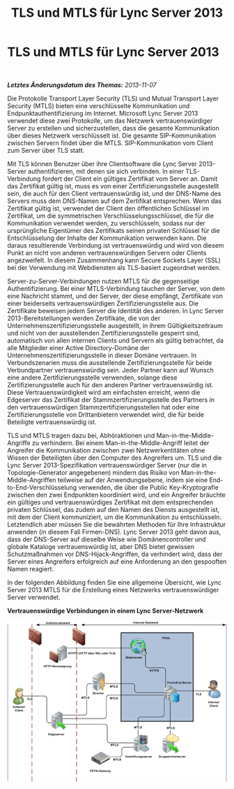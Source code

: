 ﻿---
title: TLS und MTLS für Lync Server 2013
TOCTitle: TLS und MTLS für Lync Server 2013
ms:assetid: b32a5b85-fc82-42dc-a9b2-96400f8cd2b8
ms:mtpsurl: https://technet.microsoft.com/de-de/library/Dn481133(v=OCS.15)
ms:contentKeyID: 59679135
ms.date: 05/19/2016
mtps_version: v=OCS.15
ms.translationtype: HT
---

# TLS und MTLS für Lync Server 2013

 

_**Letztes Änderungsdatum des Themas:** 2013-11-07_

Die Protokolle Transport Layer Security (TLS) und Mutual Transport Layer Security (MTLS) bieten eine verschlüsselte Kommunikation und Endpunktauthentifizierung im Internet. Microsoft Lync Server 2013 verwendet diese zwei Protokolle, um das Netzwerk vertrauenswürdiger Server zu erstellen und sicherzustellen, dass die gesamte Kommunikation über dieses Netzwerk verschlüsselt ist. Die gesamte SIP-Kommunikation zwischen Servern findet über die MTLS. SIP-Kommunikation vom Client zum Server über TLS statt.

Mit TLS können Benutzer über ihre Clientsoftware die Lync Server 2013-Server authentifizieren, mit denen sie sich verbinden. In einer TLS-Verbindung fordert der Client ein gültiges Zertifikat vom Server an. Damit das Zertifikat gültig ist, muss es von einer Zertifizierungsstelle ausgestellt sein, die auch für den Client vertrauenswürdig ist, und der DNS-Name des Servers muss dem DNS-Namen auf dem Zertifikat entsprechen. Wenn das Zertifikat gültig ist, verwendet der Client den öffentlichen Schlüssel im Zertifikat, um die symmetrischen Verschlüsselungsschlüssel, die für die Kommunikation verwendet werden, zu verschlüsseln, sodass nur der ursprüngliche Eigentümer des Zertifikats seinen privaten Schlüssel für die Entschlüsselung der Inhalte der Kommunikation verwenden kann. Die daraus resultierende Verbindung ist vertrauenswürdig und wird von diesem Punkt an nicht von anderen vertrauenswürdigen Servern oder Clients angezweifelt. In diesem Zusammenhang kann Secure Sockets Layer (SSL) bei der Verwendung mit Webdiensten als TLS-basiert zugeordnet werden.

Server-zu-Server-Verbindungen nutzen MTLS für die gegenseitige Authentifizierung. Bei einer MTLS-Verbindung tauchen der Server, von dem eine Nachricht stammt, und der Server, der diese empfängt, Zertifikate von einer beiderseits vertrauenswürdigen Zertifizierungsstelle aus. Die Zertifikate beweisen jedem Server die Identität des anderen. In Lync Server 2013-Bereitstellungen werden Zertifikate, die von der Unternehmenszertifizierungsstelle ausgestellt, in ihrem Gültigkeitszeitraum und nicht von der ausstellenden Zertifizierungsstelle gesperrt sind, automatisch von allen internen Clients und Servern als gültig betrachtet, da alle Mitglieder einer Active Directory-Domäne der Unternehmenszertifizierungsstelle in dieser Domäne vertrauen. In Verbundszenarien muss die ausstellende Zertifizierungsstelle für beide Verbundpartner vertrauenswürdig sein. Jeder Partner kann auf Wunsch eine andere Zertifizierungsstelle verwenden, solange diese Zertifizierungsstelle auch für den anderen Partner vertrauenswürdig ist. Diese Vertrauenswürdigkeit wird am einfachsten erreicht, wenn die Edgeserver das Zertifikat der Stammzertifizierungsstelle des Partners in den vertrauenswürdigen Stammzertifizierungsstellen hat oder eine Zertifizierungsstelle von Drittanbietern verwendet wird, die für beide Beteiligte vertrauenswürdig ist.

TLS und MTLS tragen dazu bei, Abhöraktionen und Man-in-the-Middle-Angriffe zu verhindern. Bei einem Man-in-the-Middle-Angriff leitet der Angreifer die Kommunikation zwischen zwei Netzwerkentitäten ohne Wissen der Beteiligten über den Computer des Angreifers um. TLS und die Lync Server 2013-Spezifikation vertrauenswürdiger Server (nur die in Topologie-Generator angegebenen) mindern das Risiko von Man-in-the-Middle-Angriffen teilweise auf der Anwendungsebene, indem sie eine End-to-End-Verschlüsselung verwenden, die über die Public Key-Kryptografie zwischen den zwei Endpunkten koordiniert wird, und ein Angreifer bräuchte ein gültiges und vertrauenswürdiges Zertifikat mit dem entsprechenden privaten Schlüssel, das zudem auf den Namen des Diensts ausgestellt ist, mit dem der Client kommuniziert, um die Kommunikation zu entschlüsseln. Letztendlich aber müssen Sie die bewährten Methoden für Ihre Infrastruktur anwenden (in diesem Fall Firmen-DNS). Lync Server 2013 geht davon aus, dass der DNS-Server auf dieselbe Weise wie Domänencontroller und globale Kataloge vertrauenswürdig ist, aber DNS bietet gewissen Schutzmaßnahmen vor DNS-Hijack-Angriffen, da verhindert wird, dass der Server eines Angreifers erfolgreich auf eine Anforderung an den gespooften Namen reagiert.

In der folgenden Abbildung finden Sie eine allgemeine Übersicht, wie Lync Server 2013 MTLS für die Erstellung eines Netzwerks vertrauenswürdiger Server verwendet.

**Vertrauenswürdige Verbindungen in einem Lync Server-Netzwerk**

![Verwendung von MTLS](images/Dn481133.437749da-c372-4f0d-ac72-ccfd5191696b(OCS.15).jpg "Verwendung von MTLS")

